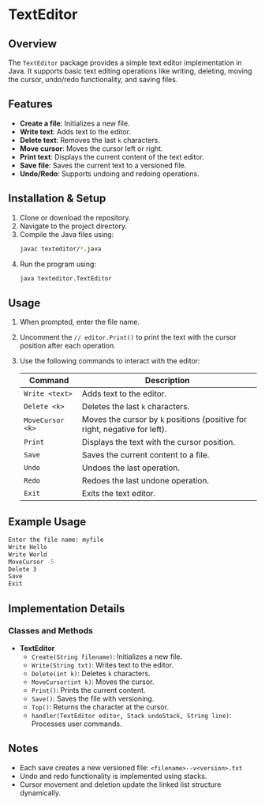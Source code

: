 # TextEditor

## Overview
The `TextEditor` package provides a simple text editor implementation in Java. It supports basic text editing operations like writing, deleting, moving the cursor, undo/redo functionality, and saving files.

## Features
- **Create a file**: Initializes a new file.
- **Write text**: Adds text to the editor.
- **Delete text**: Removes the last `k` characters.
- **Move cursor**: Moves the cursor left or right.
- **Print text**: Displays the current content of the text editor.
- **Save file**: Saves the current text to a versioned file.
- **Undo/Redo**: Supports undoing and redoing operations.

## Installation & Setup
1. Clone or download the repository.
2. Navigate to the project directory.
3. Compile the Java files using:
   ```sh
   javac texteditor/*.java
   ```
4. Run the program using:
   ```sh
   java texteditor.TextEditor
   ```

## Usage
1. When prompted, enter the file name.
2. Uncomment the `// editor.Print()`  to print the text with the cursor position after each operation.
3. Use the following commands to interact with the editor:
   
   | Command       | Description |
   |--------------|-------------|
   | `Write <text>` | Adds text to the editor. |
   | `Delete <k>` | Deletes the last `k` characters. |
   | `MoveCursor <k>` | Moves the cursor by `k` positions (positive for right, negative for left). |
   | `Print` | Displays the text with the cursor position. |
   | `Save` | Saves the current content to a file. |
   | `Undo` | Undoes the last operation. |
   | `Redo` | Redoes the last undone operation. |
   | `Exit` | Exits the text editor. |

## Example Usage
```sh
Enter the file name: myfile
Write Hello
Write World
MoveCursor -5
Delete 3
Save
Exit
```

## Implementation Details
### Classes and Methods
- **TextEditor**
  - `Create(String filename)`: Initializes a new file.
  - `Write(String txt)`: Writes text to the editor.
  - `Delete(int k)`: Deletes `k` characters.
  - `MoveCursor(int k)`: Moves the cursor.
  - `Print()`: Prints the current content.
  - `Save()`: Saves the file with versioning.
  - `Top()`: Returns the character at the cursor.
  - `handler(TextEditor editor, Stack undoStack, String line)`: Processes user commands.

## Notes
- Each save creates a new versioned file: `<filename>--v<version>.txt`
- Undo and redo functionality is implemented using stacks.
- Cursor movement and deletion update the linked list structure dynamically.




